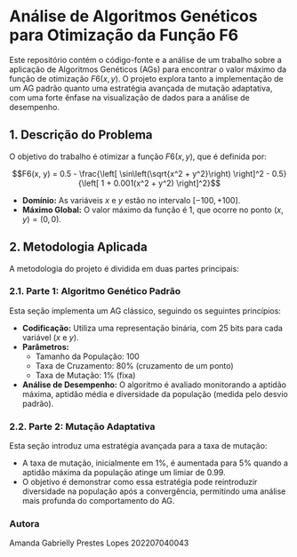 # Análise de Algoritmos Genéticos para Otimização da Função F6

Este repositório contém o código-fonte e a análise de um trabalho sobre a aplicação de Algoritmos Genéticos (AGs) para encontrar o valor máximo da função de otimização $F6(x, y)$. O projeto explora tanto a implementação de um AG padrão quanto uma estratégia avançada de mutação adaptativa, com uma forte ênfase na visualização de dados para a análise de desempenho.

## 1. Descrição do Problema

O objetivo do trabalho é otimizar a função $F6(x, y)$, que é definida por:

$$F6(x, y) = 0.5 - \frac{\left[ \sin\left(\sqrt{x^2 + y^2}\right) \right]^2 - 0.5}{\left[ 1 + 0.001(x^2 + y^2) \right]^2}$$

- **Domínio:** As variáveis $x$ e $y$ estão no intervalo $[-100, +100]$.
- **Máximo Global:** O valor máximo da função é 1, que ocorre no ponto $(x, y) = (0, 0)$.

## 2. Metodologia Aplicada

A metodologia do projeto é dividida em duas partes principais:

### 2.1. Parte 1: Algoritmo Genético Padrão

Esta seção implementa um AG clássico, seguindo os seguintes princípios:
- **Codificação:** Utiliza uma representação binária, com 25 bits para cada variável ($x$ e $y$).
- **Parâmetros:**
    - Tamanho da População: 100
    - Taxa de Cruzamento: 80% (cruzamento de um ponto)
    - Taxa de Mutação: 1% (fixa)
- **Análise de Desempenho:** O algoritmo é avaliado monitorando a aptidão máxima, aptidão média e diversidade da população (medida pelo desvio padrão).

### 2.2. Parte 2: Mutação Adaptativa

Esta seção introduz uma estratégia avançada para a taxa de mutação:
- A taxa de mutação, inicialmente em 1%, é aumentada para 5% quando a aptidão máxima da população atinge um limiar de 0.99.
- O objetivo é demonstrar como essa estratégia pode reintroduzir diversidade na população após a convergência, permitindo uma análise mais profunda do comportamento do AG.


### Autora 

Amanda Gabrielly Prestes Lopes 202207040043